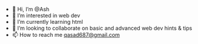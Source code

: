 - 👋 Hi, I’m @Ash
- 👀 I’m interested in web dev
- 🌱 I’m currently learning html
- 💞️ I’m looking to collaborate on basic and advanced web dev hints & tips 
- 📫 How to reach me qasad687@gmail.com

<!---
Ash7691/Ash7691 is a ✨ special ✨ repository because its `README.md` (this file) appears on your GitHub profile.
You can click the Preview link to take a look at your changes.
--->
